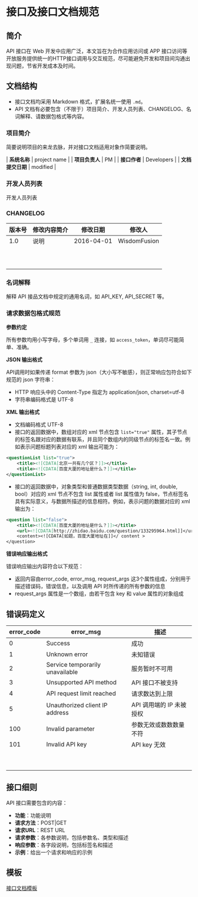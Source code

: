 # 接口及接口文档规范

## 简介

API 接口在 Web 开发中应用广泛，本文旨在为合作应用访问或 APP 接口访问等开放服务提供统一的HTTP接口调用与交互规范，尽可能避免开发和项目间沟通出现问题，节省开发成本及时间。

## 文档结构

* 接口文档均采用 Markdown 格式，扩展名统一使用 `.md`。
* API 文档有必要包含（不限于）项目简介、开发人员列表、CHANGELOG、名词解释、请数据包格式等内容。

### 项目简介

简要说明项目的来龙去脉，并对接口文档适用对象作简要说明。

| **系统名称**     | project name |
| **项目负责人**   | PM           |
| **接口作者**     | Developers   |
| **文档提交日期** | modified     |

### 开发人员列表

开发人员列表

### CHANGELOG

| 版本号 | 修改内容简介 |   修改日期 | 修改人       |
|--------|--------------|------------|--------------|
|    1.0 | 说明         | 2016-04-01 | WisdomFusion |
|        |              |            |              |
|        |              |            |              |
|        |              |            |              |
|        |              |            |              |
|        |              |            |              |
|        |              |            |              |
|        |              |            |              |
|        |              |            |              |
|        |              |            |              |
|        |              |            |              |

### 名词解释

解释 API 接品文档中规定的通用名词，如 API_KEY, API_SECRET 等。

### 请求数据包格式规范

**参数约定**

所有参数均用小写字母，多个单词用 `_` 连接，如 `access_token`，单词尽可能简单、准确。

**JSON 输出格式**

API调用时如果传递 format 参数为 json（大小写不敏感），则正常响应包符合如下规范的 json 字符串：

* HTTP 响应头中的 Content-Type 指定为 application/json, charset=utf-8
* 字符串编码格式是 UTF-8

**XML 输出格式**

* 文档编码格式 UTF-8
* 接口的返回数据中，数组对应的 xml 节点包含 `list="true"` 属性，其子节点的标签名跟对应的数据有联系，并且同个数组内的同级节点的标签名一致。例如表示问题标题列表对应的 xml 输出可能为：

```xml
<questionList list="true">
    <title><![CDATA[北京一共有几个区？]]></title>
    <title><![CDATA[百度大厦的地址是什么？]]></title>
</questionList>
```
* 接口的返回数据中，对象类型和普通数据类型数据（string, int, double, bool）对应的 xml 节点不包含 list 属性或者 list 属性值为 false，节点标签名具有实际意义，与数据所描述的信息相符。例如，表示问题的数据对应的 xml 输出为：

```xml
<question list="false">
    <title><![CDATA[百度大厦的地址是什么？]]></title>
    <url><![CDATA[http://zhidao.baidu.com/question/133295964.html]]</url>
    <content><![CDATA[如题，百度大厦地址在]]</ content >
</question>
```

**错误响应输出格式**

错误响应输出内容符合以下规范：

* 返回内容由error_code, error_msg, request_args 这3个属性组成，分别用于描述错误码，错误信息，以及调用 API 时所传递的所有参数的信息
* request_args 属性是一个数组，由若干包含 key 和 value 属性的对象组成

## 错误码定义

| error_code | error_msg                       | 描述                     |
|------------|---------------------------------|--------------------------|
|          0 | Success                         | 成功                     |
|          1 | Unknown error                   | 未知错误                 |
|          2 | Service temporarily unavailable | 服务暂时不可用           |
|          3 | Unsupported API method          | API 接口不被支持         |
|          4 | API request limit reached       | 请求数达到上限           |
|          5 | Unauthorized client IP address  | API 调用端的 IP 未被授权 |
|        100 | Invalid parameter               | 参数无效或数数数量不符   |
|        101 | Invalid API key                 | API key 无效             |
|            |                                 |                          |
|            |                                 |                          |
|            |                                 |                          |
|            |                                 |                          |
|            |                                 |                          |
|            |                                 |                          |
|            |                                 |                          |
|            |                                 |                          |
|            |                                 |                          |

## 接口细则

API 接口需要包含的内容：

* **功能**：功能说明
* **请求方法**：POST|GET
* **请求URL**：REST URL
* **请求参数**：各参数说明，包括参数名、类型和描述
* **响应参数**：各字段说明，包括标签名和描述
* **示例**：给出一个请求和响应的示例

## 模板

[接口文档模板](api-doc-template.md)

